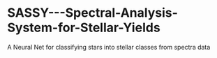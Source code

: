 # SASSY---Spectral-Analysis-System-for-Stellar-Yields
A Neural Net for classifying stars into stellar classes from spectra data
